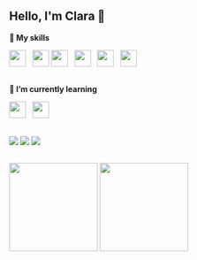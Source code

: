 ##  Hello, I'm Clara 🌺 
         
**🔭 My skills**

<img height="30" src="https://cdn.jsdelivr.net/gh/devicons/devicon@latest/icons/html5/html5-original.svg" />&nbsp;&nbsp;
<img height="30" src="https://cdn.jsdelivr.net/gh/devicons/devicon@latest/icons/css3/css3-original.svg" />
<img height="30" src="https://cdn.jsdelivr.net/gh/devicons/devicon@latest/icons/figma/figma-original.svg"/>&nbsp;&nbsp;
<img height="30" src="https://cdn.jsdelivr.net/gh/devicons/devicon@latest/icons/git/git-original.svg" />&nbsp;&nbsp;
<img height="30" src="https://cdn.jsdelivr.net/gh/devicons/devicon@latest/icons/azuresqldatabase/azuresqldatabase-original.svg" />&nbsp;&nbsp;
<img height="30" src="https://cdn.jsdelivr.net/gh/devicons/devicon@latest/icons/jira/jira-original-wordmark.svg" />&nbsp;&nbsp;               
          
##    
**🌱 I’m currently learning**

<img height="30" src="https://cdn.jsdelivr.net/gh/devicons/devicon@latest/icons/javascript/javascript-original.svg" />&nbsp;&nbsp;
<img height="30" src="https://cdn.jsdelivr.net/gh/devicons/devicon@latest/icons/python/python-original.svg" />

##
<div> 
  <a href = "mailto:claradiasdacruz@gmail.com"><img src="https://img.shields.io/badge/-Gmail-%23333?style=for-the-badge&logo=gmail&logoColor=white" target="_blank"></a>
  <a href="https://www.linkedin.com/in/claraluzlopes/" target="_blank"><img src="https://img.shields.io/badge/-LinkedIn-%230077B5?style=for-the-badge&logo=linkedin&logoColor=white" target="_blank"></a> 

<a href="https://www.tiktok.com/@claraluzllopes" target="_blank">
  <img src="https://img.shields.io/badge/-TikTok-000000?style=for-the-badge&logo=tiktok&logoColor=white">
</a>
</div>

## 

<div>
         <img loading="lazy" height="160em" src="https://github-readme-stats.vercel.app/api?username=claraluzlopes&show_icons=true&theme=jolly&include_all_commits=true&count_private=true"/>
         <img loading="lazy" height="160em" src="https://github-readme-stats.vercel.app/api/top-langs/?username=claraluzlopes&layout=compact&langs_count=7&theme=jolly"/> 
</div>
